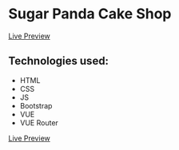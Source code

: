 # Sugar Panda Cake Shop

[Live Preview](https://sugarpanda.netlify.app)

## Technologies used:

- HTML
- CSS
- JS
- Bootstrap
- VUE
- VUE Router

[Live Preview](https://sugarpanda.netlify.app)
